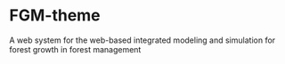 # FGM-theme
A web system for the web-based integrated modeling and simulation for forest growth in forest management
